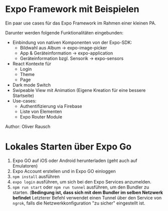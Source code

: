 # Expo Framework mit Beispielen

Ein paar use cases für das Expo Framework im Rahmen einer kleinen PA.

Darunter werden folgende Funktionalitäten eingebunden:

- Einbindung von nativen Komponenten von der Expo-SDK:
    - Bildwahl aus Album -> expo-image-picker
    - App & Geräteinformation -> expo-application
    - Geräteinformation bzgl. Sensorik -> expo-sensors
- React Kontexte für
    - Login
    - Theme
    - Page
- Dark mode Switch
- Swipeable View mit Animation (Eigene Kreation für eine bessere Startseite)
- Use-cases:
    - Authentifizierung via Firebase
    - Liste von Elementen
    - Expo Router Module

Author: Oliver Rausch

# Lokales Starten über Expo Go

1. Expo GO auf iOS oder Android herunterladen (geht auch auf Emulatoren)
2. Expo Account erstellen und in Expo GO einloggen
3. `npm install` ausführen
4. `expo login` ausführen, um sich bei den Expo Services anzumelden.
5. `npm run start` oder `npm run tunnel` ausführen, um den Bundler zu starten. (**Bedingung ist, dass sich mit dem
   Bundler im selben Netzwerk befindet**
   Letzterer Befehl verwendet einen Tunnel über den Service von `ngrok`, falls die Netzwerkkonfiguration "zu sicher"
   eingestellt ist.